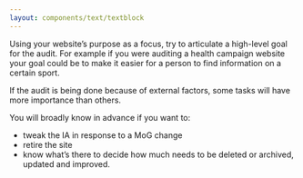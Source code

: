 ```yaml
---
layout: components/text/textblock
---
```


Using your website’s purpose as a focus, try to articulate a high-level goal for the audit. For example if you were auditing a health campaign website your goal could be to make it easier for a person to find information on a certain sport.

If the audit is being done because of external factors, some tasks will have more importance than others.

You will broadly know in advance if you want to:
- tweak the IA in response to a MoG change
- retire the site
- know what’s there to decide how much needs to be deleted or archived, updated and improved.
